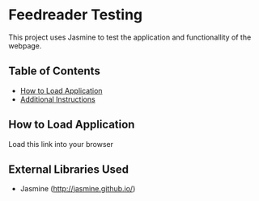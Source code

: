 # Feedreader Testing

This project uses Jasmine to test the application and functionallity of the webpage.


## Table of Contents

* [How to Load Application](#how_to_load_application)
* [Additional Instructions](#additional_instructions)

## How to Load Application

Load this link into your browser

## External Libraries Used

* Jasmine (http://jasmine.github.io/)
